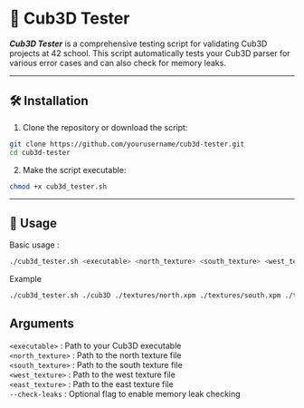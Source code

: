 # 🧪 Cub3D Tester

***Cub3D Tester*** is a comprehensive testing script for validating Cub3D projects at 42 school. This script automatically tests your Cub3D parser for various error cases and can also check for memory leaks.

---

## 🛠 Installation
1. Clone the repository or download the script:
```bash
git clone https://github.com/yourusername/cub3d-tester.git
cd cub3d-tester
```

2. Make the script executable:
```bash
chmod +x cub3d_tester.sh
```

---
## 🚀 Usage
Basic usage :
```bash
./cub3d_tester.sh <executable> <north_texture> <south_texture> <west_texture> <east_texture> [--check-leaks]
```
Example
```bash
./cub3d_tester.sh ./cub3D ./textures/north.xpm ./textures/south.xpm ./textures/west.xpm ./textures/east.xpm --check-leaks
```
## Arguments

`<executable>` : Path to your Cub3D executable  
`<north_texture>` : Path to the north texture file  
`<south_texture>` : Path to the south texture file  
`<west_texture>` : Path to the west texture file  
`<east_texture>` : Path to the east texture file  
`--check-leaks` : Optional flag to enable memory leak checking  
